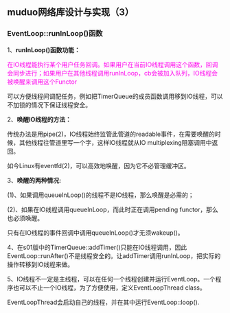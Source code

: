 ## muduo网络库设计与实现（3）

### EventLoop::runInLoop()函数

1、**runInLoop()函数功能：**

<font color = #ff00ee>在IO线程能执行某个用户任务回调。如果用户在当前IO线程调用这个函数，回调会同步进行；如果用户在其他线程调用runInLoop，cb会被加入队列，IO线程会被唤醒来调用这个Functor </font>

可以方便线程间调配任务，例如把TimerQueue的成员函数调用移到IO线程，可以不加锁的情况下保证线程安全。

2、**唤醒IO线程的方法：**

传统办法是用pipe(2)，IO线程始终监管此管道的readable事件，在需要唤醒的时候，其他线程往管道里写一个字，这样IO线程就从IO multiplexing阻塞调用中返回。

如今Linux有eventfd(2)，可以高效地唤醒，因为它不必管理缓冲区。

3、**唤醒的两种情况:**

(1)、如果调用queueInLoop()的线程不是IO线程，那么唤醒是必需的；

(2)、如果在IO线程调用queueInLoop，而此时正在调用pending functor，那么也必须唤醒。

只有在IO线程的事件回调中调用queueInLoop()才无须wakeup()。

4、在s01版中的TimerQueue::addTimer()只能在IO线程调用，因此EventLoop::runAfter()不是线程安全的。让addTimer调用runInLoop，把实际的操作转移到IO线程来做。

5、IO线程不一定是主线程，可以在任何一个线程创建并运行EventLoop。一个程序也可以不止一个IO线程，为了方便使用，定义EventLoopThread class。

EventLoopThread会启动自己的线程，并在其中运行EventLoop::loop().
